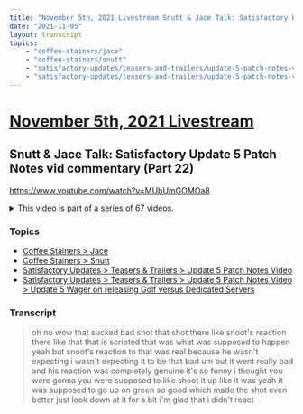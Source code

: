 ```yaml
---
title: "November 5th, 2021 Livestream Snutt & Jace Talk: Satisfactory Update 5 Patch Notes vid commentary (Part 22)"
date: "2021-11-05"
layout: transcript
topics:
    - "coffee-stainers/jace"
    - "coffee-stainers/snutt"
    - "satisfactory-updates/teasers-and-trailers/update-5-patch-notes-video"
    - "satisfactory-updates/teasers-and-trailers/update-5-patch-notes-video/update-5-wager-on-releasing-golf-versus-dedicated-servers"
---
```

# [November 5th, 2021 Livestream](../2021-11-05.md)
## Snutt & Jace Talk: Satisfactory Update 5 Patch Notes vid commentary (Part 22)
https://www.youtube.com/watch?v=MUbUmGOMOa8
<details>
<summary>This video is part of a series of 67 videos.</summary>

* [November 5th, 2021 Livestream Snutt & Jace Talk: Satisfactory Update 5 Patch Notes vid commentary (Part 1)](./yt-6xKMiQJdZxg.md) [https://www.youtube.com/watch?v=6xKMiQJdZxg](https://www.youtube.com/watch?v=6xKMiQJdZxg)
* [November 5th, 2021 Livestream Snutt & Jace Talk: Satisfactory Update 5 Patch Notes vid commentary (Part 2)](./yt-1_ztVB3V2M0.md) [https://www.youtube.com/watch?v=1_ztVB3V2M0](https://www.youtube.com/watch?v=1_ztVB3V2M0)
* [November 5th, 2021 Livestream Snutt & Jace Talk: Satisfactory Update 5 Patch Notes vid commentary (Part 3)](./yt-FpTOxMOD6LU.md) [https://www.youtube.com/watch?v=FpTOxMOD6LU](https://www.youtube.com/watch?v=FpTOxMOD6LU)
* November 5th, 2021 Livestream Snutt & Jace Talk: Satisfactory Update 5 Patch Notes vid commentary (Part 4) [https://www.youtube.com/watch?v=OR-FkU0jKCs](https://www.youtube.com/watch?v=OR-FkU0jKCs)
* [November 5th, 2021 Livestream Snutt & Jace Talk: Satisfactory Update 5 Patch Notes vid commentary (Part 5)](./yt-xqrU7puoJ6M.md) [https://www.youtube.com/watch?v=xqrU7puoJ6M](https://www.youtube.com/watch?v=xqrU7puoJ6M)
* [November 5th, 2021 Livestream Snutt & Jace Talk: Satisfactory Update 5 Patch Notes vid commentary (Part 6)](./yt-qctd_zBTGqw.md) [https://www.youtube.com/watch?v=qctd_zBTGqw](https://www.youtube.com/watch?v=qctd_zBTGqw)
* [November 5th, 2021 Livestream Snutt & Jace Talk: Satisfactory Update 5 Patch Notes vid commentary (Part 7)](./yt-Z9FAXoysVuc.md) [https://www.youtube.com/watch?v=Z9FAXoysVuc](https://www.youtube.com/watch?v=Z9FAXoysVuc)
* [November 5th, 2021 Livestream Snutt & Jace Talk: Satisfactory Update 5 Patch Notes vid commentary (Part 8)](./yt-aZeqFJ1kQUQ.md) [https://www.youtube.com/watch?v=aZeqFJ1kQUQ](https://www.youtube.com/watch?v=aZeqFJ1kQUQ)
* [November 5th, 2021 Livestream Snutt & Jace Talk: Satisfactory Update 5 Patch Notes vid commentary (Part 9)](./yt-7ACxbeniulk.md) [https://www.youtube.com/watch?v=7ACxbeniulk](https://www.youtube.com/watch?v=7ACxbeniulk)
* [November 5th, 2021 Livestream Snutt & Jace Talk: Satisfactory Update 5 Patch Notes vid commentary (Part 10)](./yt-MI6L900el4w.md) [https://www.youtube.com/watch?v=MI6L900el4w](https://www.youtube.com/watch?v=MI6L900el4w)
* [November 5th, 2021 Livestream Snutt & Jace Talk: Satisfactory Update 5 Patch Notes vid commentary (Part 11)](./yt-MLoKz8ShCWs.md) [https://www.youtube.com/watch?v=MLoKz8ShCWs](https://www.youtube.com/watch?v=MLoKz8ShCWs)
* [November 5th, 2021 Livestream Snutt & Jace Talk: Satisfactory Update 5 Patch Notes vid commentary (Part 12)](./yt-bFyLzQZq4ys.md) [https://www.youtube.com/watch?v=bFyLzQZq4ys](https://www.youtube.com/watch?v=bFyLzQZq4ys)
* [November 5th, 2021 Livestream Snutt & Jace Talk: Satisfactory Update 5 Patch Notes vid commentary (Part 13)](./yt-vhvpoKYGVbM.md) [https://www.youtube.com/watch?v=vhvpoKYGVbM](https://www.youtube.com/watch?v=vhvpoKYGVbM)
* [November 5th, 2021 Livestream Snutt & Jace Talk: Satisfactory Update 5 Patch Notes vid commentary (Part 14)](./yt-hogdxF1ITbc.md) [https://www.youtube.com/watch?v=hogdxF1ITbc](https://www.youtube.com/watch?v=hogdxF1ITbc)
* [November 5th, 2021 Livestream Snutt & Jace Talk: Satisfactory Update 5 Patch Notes vid commentary (Part 15)](./yt-El1sKfDOaLk.md) [https://www.youtube.com/watch?v=El1sKfDOaLk](https://www.youtube.com/watch?v=El1sKfDOaLk)
* [November 5th, 2021 Livestream Snutt & Jace Talk: Satisfactory Update 5 Patch Notes vid commentary (Part 16)](./yt-YFfud0NwaGk.md) [https://www.youtube.com/watch?v=YFfud0NwaGk](https://www.youtube.com/watch?v=YFfud0NwaGk)
* [November 5th, 2021 Livestream Snutt & Jace Talk: Satisfactory Update 5 Patch Notes vid commentary (Part 17)](./yt-n8kC_hOCn6o.md) [https://www.youtube.com/watch?v=n8kC_hOCn6o](https://www.youtube.com/watch?v=n8kC_hOCn6o)
* [November 5th, 2021 Livestream Snutt & Jace Talk: Satisfactory Update 5 Patch Notes vid commentary (Part 18)](./yt-gRzXwedez1c.md) [https://www.youtube.com/watch?v=gRzXwedez1c](https://www.youtube.com/watch?v=gRzXwedez1c)
* [November 5th, 2021 Livestream Snutt & Jace Talk: Satisfactory Update 5 Patch Notes vid commentary (Part 19)](./yt-LtlAjKscqog.md) [https://www.youtube.com/watch?v=LtlAjKscqog](https://www.youtube.com/watch?v=LtlAjKscqog)
* [November 5th, 2021 Livestream Snutt & Jace Talk: Satisfactory Update 5 Patch Notes vid commentary (Part 20)](./yt-VoLPxETf3gk.md) [https://www.youtube.com/watch?v=VoLPxETf3gk](https://www.youtube.com/watch?v=VoLPxETf3gk)
* [November 5th, 2021 Livestream Snutt & Jace Talk: Satisfactory Update 5 Patch Notes vid commentary (Part 21)](./yt-V26cfhOb7_4.md) [https://www.youtube.com/watch?v=V26cfhOb7_4](https://www.youtube.com/watch?v=V26cfhOb7_4)
* [November 5th, 2021 Livestream Snutt & Jace Talk: Satisfactory Update 5 Patch Notes vid commentary (Part 23)](./yt-Ixi57vdWK4o.md) [https://www.youtube.com/watch?v=Ixi57vdWK4o](https://www.youtube.com/watch?v=Ixi57vdWK4o)
* [November 5th, 2021 Livestream Snutt & Jace Talk: Satisfactory Update 5 Patch Notes vid commentary (Part 24)](./yt-bJtW1qSFmFw.md) [https://www.youtube.com/watch?v=bJtW1qSFmFw](https://www.youtube.com/watch?v=bJtW1qSFmFw)
* [November 5th, 2021 Livestream Snutt & Jace Talk: Satisfactory Update 5 Patch Notes vid commentary (Part 25)](./yt-isJvJl_wzYs.md) [https://www.youtube.com/watch?v=isJvJl_wzYs](https://www.youtube.com/watch?v=isJvJl_wzYs)
* [November 5th, 2021 Livestream Snutt & Jace Talk: Satisfactory Update 5 Patch Notes vid commentary (Part 26)](./yt-_N3g-EVfJl4.md) [https://www.youtube.com/watch?v=_N3g-EVfJl4](https://www.youtube.com/watch?v=_N3g-EVfJl4)
* [November 5th, 2021 Livestream Snutt & Jace Talk: Satisfactory Update 5 Patch Notes vid commentary (Part 27)](./yt-V4Xb7i8jMww.md) [https://www.youtube.com/watch?v=V4Xb7i8jMww](https://www.youtube.com/watch?v=V4Xb7i8jMww)
* [November 5th, 2021 Livestream Snutt & Jace Talk: Satisfactory Update 5 Patch Notes vid commentary (Part 28)](./yt-vefTYgnFi7k.md) [https://www.youtube.com/watch?v=vefTYgnFi7k](https://www.youtube.com/watch?v=vefTYgnFi7k)
* [November 5th, 2021 Livestream Snutt & Jace Talk: Satisfactory Update 5 Patch Notes vid commentary (Part 29)](./yt-h8vA38spFYc.md) [https://www.youtube.com/watch?v=h8vA38spFYc](https://www.youtube.com/watch?v=h8vA38spFYc)
* [November 5th, 2021 Livestream Snutt & Jace Talk: Satisfactory Update 5 Patch Notes vid commentary (Part 30)](./yt-5sEwd8nO5Ck.md) [https://www.youtube.com/watch?v=5sEwd8nO5Ck](https://www.youtube.com/watch?v=5sEwd8nO5Ck)
* November 5th, 2021 Livestream Snutt & Jace Talk: Satisfactory Update 5 Patch Notes vid commentary (Part 31) [https://www.youtube.com/watch?v=gND0YVdujU8](https://www.youtube.com/watch?v=gND0YVdujU8)
* [November 5th, 2021 Livestream Snutt & Jace Talk: Satisfactory Update 5 Patch Notes vid commentary (Part 32)](./yt-QvJr2UFkIa4.md) [https://www.youtube.com/watch?v=QvJr2UFkIa4](https://www.youtube.com/watch?v=QvJr2UFkIa4)
* [November 5th, 2021 Livestream Snutt & Jace Talk: Satisfactory Update 5 Patch Notes vid commentary (Part 33)](./yt-baA6Zs8fq1I.md) [https://www.youtube.com/watch?v=baA6Zs8fq1I](https://www.youtube.com/watch?v=baA6Zs8fq1I)
* [November 5th, 2021 Livestream Snutt & Jace Talk: Satisfactory Update 5 Patch Notes vid commentary (Part 34)](./yt-a4CeP8wjZ0U.md) [https://www.youtube.com/watch?v=a4CeP8wjZ0U](https://www.youtube.com/watch?v=a4CeP8wjZ0U)
* [November 5th, 2021 Livestream Snutt & Jace Talk: Satisfactory Update 5 Patch Notes vid commentary (Part 35)](./yt-gAZJCKcLbMA.md) [https://www.youtube.com/watch?v=gAZJCKcLbMA](https://www.youtube.com/watch?v=gAZJCKcLbMA)
* [November 5th, 2021 Livestream Snutt & Jace Talk: Satisfactory Update 5 Patch Notes vid commentary (Part 36)](./yt-CfvrpfZdRQI.md) [https://www.youtube.com/watch?v=CfvrpfZdRQI](https://www.youtube.com/watch?v=CfvrpfZdRQI)
* [November 5th, 2021 Livestream Snutt & Jace Talk: Satisfactory Update 5 Patch Notes vid commentary (Part 37)](./yt-o4WzAPUM30g.md) [https://www.youtube.com/watch?v=o4WzAPUM30g](https://www.youtube.com/watch?v=o4WzAPUM30g)
* [November 5th, 2021 Livestream Snutt & Jace Talk: Satisfactory Update 5 Patch Notes vid commentary (Part 38)](./yt-ET97RxecUtY.md) [https://www.youtube.com/watch?v=ET97RxecUtY](https://www.youtube.com/watch?v=ET97RxecUtY)
* [November 5th, 2021 Livestream Snutt & Jace Talk: Satisfactory Update 5 Patch Notes vid commentary (Part 39)](./yt-s9CX-c49wbg.md) [https://www.youtube.com/watch?v=s9CX-c49wbg](https://www.youtube.com/watch?v=s9CX-c49wbg)
* [November 5th, 2021 Livestream Snutt & Jace Talk: Satisfactory Update 5 Patch Notes vid commentary (Part 40)](./yt-WlZMe96MtL4.md) [https://www.youtube.com/watch?v=WlZMe96MtL4](https://www.youtube.com/watch?v=WlZMe96MtL4)
* [November 5th, 2021 Livestream Snutt & Jace Talk: Satisfactory Update 5 Patch Notes vid commentary (Part 41)](./yt-cFcsFpeNWfE.md) [https://www.youtube.com/watch?v=cFcsFpeNWfE](https://www.youtube.com/watch?v=cFcsFpeNWfE)
* [November 5th, 2021 Livestream Snutt & Jace Talk: Satisfactory Update 5 Patch Notes vid commentary (Part 42)](./yt-FwfGEhrC9Ns.md) [https://www.youtube.com/watch?v=FwfGEhrC9Ns](https://www.youtube.com/watch?v=FwfGEhrC9Ns)
* [November 5th, 2021 Livestream Snutt & Jace Talk: Satisfactory Update 5 Patch Notes vid commentary (Part 43)](./yt-Y8yizV_opTI.md) [https://www.youtube.com/watch?v=Y8yizV_opTI](https://www.youtube.com/watch?v=Y8yizV_opTI)
* [November 5th, 2021 Livestream Snutt & Jace Talk: Satisfactory Update 5 Patch Notes vid commentary (Part 44)](./yt-8NxB_aqhf1Q.md) [https://www.youtube.com/watch?v=8NxB_aqhf1Q](https://www.youtube.com/watch?v=8NxB_aqhf1Q)
* [November 5th, 2021 Livestream Snutt & Jace Talk: Satisfactory Update 5 Patch Notes vid commentary (Part 45)](./yt-M_DXntDjmck.md) [https://www.youtube.com/watch?v=M_DXntDjmck](https://www.youtube.com/watch?v=M_DXntDjmck)
* [November 5th, 2021 Livestream Snutt & Jace Talk: Satisfactory Update 5 Patch Notes vid commentary (Part 46)](./yt-sT8XAmIhbKw.md) [https://www.youtube.com/watch?v=sT8XAmIhbKw](https://www.youtube.com/watch?v=sT8XAmIhbKw)
* [November 5th, 2021 Livestream Snutt & Jace Talk: Satisfactory Update 5 Patch Notes vid commentary (Part 47)](./yt-S6ibDSVDct4.md) [https://www.youtube.com/watch?v=S6ibDSVDct4](https://www.youtube.com/watch?v=S6ibDSVDct4)
* [November 5th, 2021 Livestream Snutt & Jace Talk: Satisfactory Update 5 Patch Notes vid commentary (Part 48)](./yt-yXt0i77bv6k.md) [https://www.youtube.com/watch?v=yXt0i77bv6k](https://www.youtube.com/watch?v=yXt0i77bv6k)
* [November 5th, 2021 Livestream Snutt & Jace Talk: Satisfactory Update 5 Patch Notes vid commentary (Part 49)](./yt-38bpEG2E0Bo.md) [https://www.youtube.com/watch?v=38bpEG2E0Bo](https://www.youtube.com/watch?v=38bpEG2E0Bo)
* [November 5th, 2021 Livestream Snutt & Jace Talk: Satisfactory Update 5 Patch Notes vid commentary (Part 50)](./yt-hRK1QOCGd_E.md) [https://www.youtube.com/watch?v=hRK1QOCGd_E](https://www.youtube.com/watch?v=hRK1QOCGd_E)
* [November 5th, 2021 Livestream Snutt & Jace Talk: Satisfactory Update 5 Patch Notes vid commentary (Part 51)](./yt-FB0ataMyHNU.md) [https://www.youtube.com/watch?v=FB0ataMyHNU](https://www.youtube.com/watch?v=FB0ataMyHNU)
* November 5th, 2021 Livestream Snutt & Jace Talk: Satisfactory Update 5 Patch Notes vid commentary (Part 52) [https://www.youtube.com/watch?v=ljR1M_c10oQ](https://www.youtube.com/watch?v=ljR1M_c10oQ)
* [November 5th, 2021 Livestream Snutt & Jace Talk: Satisfactory Update 5 Patch Notes vid commentary (Part 53)](./yt-W0s_645Ih6U.md) [https://www.youtube.com/watch?v=W0s_645Ih6U](https://www.youtube.com/watch?v=W0s_645Ih6U)
* [November 5th, 2021 Livestream Snutt & Jace Talk: Satisfactory Update 5 Patch Notes vid commentary (Part 54)](./yt-4hDgbahf518.md) [https://www.youtube.com/watch?v=4hDgbahf518](https://www.youtube.com/watch?v=4hDgbahf518)
* [November 5th, 2021 Livestream Snutt & Jace Talk: Satisfactory Update 5 Patch Notes vid commentary (Part 55)](./yt-d-UZfE4Jx2k.md) [https://www.youtube.com/watch?v=d-UZfE4Jx2k](https://www.youtube.com/watch?v=d-UZfE4Jx2k)
* [November 5th, 2021 Livestream Snutt & Jace Talk: Satisfactory Update 5 Patch Notes vid commentary (Part 56)](./yt-alwvU40sUA0.md) [https://www.youtube.com/watch?v=alwvU40sUA0](https://www.youtube.com/watch?v=alwvU40sUA0)
* [November 5th, 2021 Livestream Snutt & Jace Talk: Satisfactory Update 5 Patch Notes vid commentary (Part 57)](./yt-cIBiRLVPSKA.md) [https://www.youtube.com/watch?v=cIBiRLVPSKA](https://www.youtube.com/watch?v=cIBiRLVPSKA)
* [November 5th, 2021 Livestream Snutt & Jace Talk: Satisfactory Update 5 Patch Notes vid commentary (Part 58)](./yt-u5Xsk8BfRfc.md) [https://www.youtube.com/watch?v=u5Xsk8BfRfc](https://www.youtube.com/watch?v=u5Xsk8BfRfc)
* [November 5th, 2021 Livestream Snutt & Jace Talk: Satisfactory Update 5 Patch Notes vid commentary (Part 59)](./yt-uPDk0K7nm-o.md) [https://www.youtube.com/watch?v=uPDk0K7nm-o](https://www.youtube.com/watch?v=uPDk0K7nm-o)
* [November 5th, 2021 Livestream Snutt & Jace Talk: Satisfactory Update 5 Patch Notes vid commentary (Part 60)](./yt-SMQpStxDpNs.md) [https://www.youtube.com/watch?v=SMQpStxDpNs](https://www.youtube.com/watch?v=SMQpStxDpNs)
* [November 5th, 2021 Livestream Snutt & Jace Talk: Satisfactory Update 5 Patch Notes vid commentary (Part 61)](./yt-glZYmjXGsTI.md) [https://www.youtube.com/watch?v=glZYmjXGsTI](https://www.youtube.com/watch?v=glZYmjXGsTI)
* [November 5th, 2021 Livestream Snutt & Jace Talk: Satisfactory Update 5 Patch Notes vid commentary (Part 62)](./yt-4YG1dbFkhVM.md) [https://www.youtube.com/watch?v=4YG1dbFkhVM](https://www.youtube.com/watch?v=4YG1dbFkhVM)
* [November 5th, 2021 Livestream Snutt & Jace Talk: Satisfactory Update 5 Patch Notes vid commentary (Part 63)](./yt-EzTRXGJ57ho.md) [https://www.youtube.com/watch?v=EzTRXGJ57ho](https://www.youtube.com/watch?v=EzTRXGJ57ho)
* [November 5th, 2021 Livestream Snutt & Jace Talk: Satisfactory Update 5 Patch Notes vid commentary (Part 64)](./yt-De-HGZvt87k.md) [https://www.youtube.com/watch?v=De-HGZvt87k](https://www.youtube.com/watch?v=De-HGZvt87k)
* [November 5th, 2021 Livestream Snutt & Jace Talk: Satisfactory Update 5 Patch Notes vid commentary (Part 65)](./yt-Rv17b9FRyvY.md) [https://www.youtube.com/watch?v=Rv17b9FRyvY](https://www.youtube.com/watch?v=Rv17b9FRyvY)
* [November 5th, 2021 Livestream Snutt & Jace Talk: Satisfactory Update 5 Patch Notes vid commentary (Part 66)](./yt-tY6Aj8wNVaE.md) [https://www.youtube.com/watch?v=tY6Aj8wNVaE](https://www.youtube.com/watch?v=tY6Aj8wNVaE)
* [November 5th, 2021 Livestream Snutt & Jace Talk: Satisfactory Update 5 Patch Notes vid commentary (Part 67)](./yt-sSjSkOu19OM.md) [https://www.youtube.com/watch?v=sSjSkOu19OM](https://www.youtube.com/watch?v=sSjSkOu19OM)
* [November 5th, 2021 Livestream Snutt & Jace Talk: Satisfactory Update 5 Patch Notes vid commentary (Part 68)](./yt-kgYHTAd18Pc.md) [https://www.youtube.com/watch?v=kgYHTAd18Pc](https://www.youtube.com/watch?v=kgYHTAd18Pc)
</details>


### Topics
* [Coffee Stainers > Jace](../topics/coffee-stainers/jace.md)
* [Coffee Stainers > Snutt](../topics/coffee-stainers/snutt.md)
* [Satisfactory Updates > Teasers & Trailers > Update 5 Patch Notes Video](../topics/satisfactory-updates/teasers-and-trailers/update-5-patch-notes-video.md)
* [Satisfactory Updates > Teasers & Trailers > Update 5 Patch Notes Video > Update 5 Wager on releasing Golf versus Dedicated Servers](../topics/satisfactory-updates/teasers-and-trailers/update-5-patch-notes-video/update-5-wager-on-releasing-golf-versus-dedicated-servers.md)

### Transcript

> oh no wow that sucked bad shot that shot there like snoot's reaction there like that that is scripted that was what was supposed to happen yeah but snoot's reaction to that was real because he wasn't expecting i wasn't expecting it to be that bad um but it went really bad and his reaction was completely genuine it's so funny i thought you were gonna you were supposed to like shoot it up like it was yeah it was supposed to go up on green so good which made the shot even better just look down at it for a bit i'm glad that i didn't react
